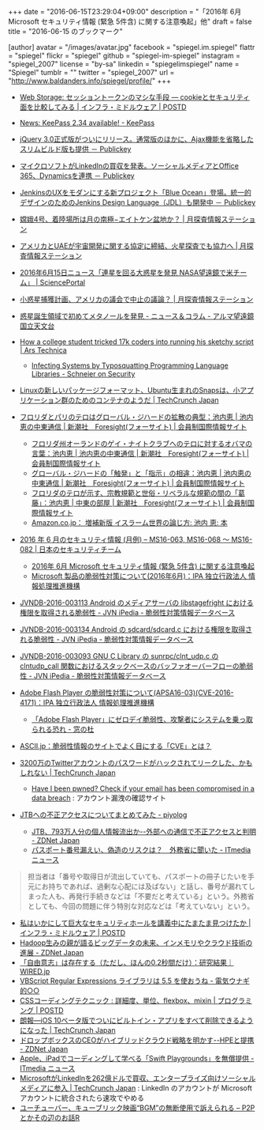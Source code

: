 +++
date = "2016-06-15T23:29:04+09:00"
description = "「2016年 6月 Microsoft セキュリティ情報 (緊急 5件含) に関する注意喚起」他"
draft = false
title = "2016-06-15 のブックマーク"

[author]
  avatar = "/images/avatar.jpg"
  facebook = "spiegel.im.spiegel"
  flattr = "spiegel"
  flickr = "spiegel"
  github = "spiegel-im-spiegel"
  instagram = "spiegel_2007"
  license = "by-sa"
  linkedin = "spiegelimspiegel"
  name = "Spiegel"
  tumblr = ""
  twitter = "spiegel_2007"
  url = "http://www.baldanders.info/spiegel/profile/"
+++

- [Web Storage: セッショントークンのマシな手段 ― cookieとセキュリティ面を比較してみる | インフラ・ミドルウェア | POSTD](http://postd.cc/web-storage-the-lesser-evil-for-session-tokens/)
- [News: KeePass 2.34 available! - KeePass](http://keepass.info/news/n160611_2.34.html)
- [jQuery 3.0正式版がついにリリース。通常版のほかに、Ajax機能を省略したスリムビルド版も提供 － Publickey](http://www.publickey1.jp/blog/16/jquery_30ajax.html)
- [マイクロソフトがLinkedInの買収を発表。ソーシャルメディアとOffice 365、Dynamicsを連携 － Publickey](http://www.publickey1.jp/blog/16/linkedin.html)
- [JenkinsのUXをモダンにする新プロジェクト「Blue Ocean」登場。統一的デザインのためのJenkins Design Language（JDL）も開発中 － Publickey](http://www.publickey1.jp/blog/16/blue_ocean_jenkins_design_language.html)
- [嫦娥4号、着陸場所は月の南極−エイトケン盆地か？ | 月探査情報ステーション](http://moonstation.jp/blog/lunarexp/chang-e4/chang-e4-to-land-moon-south-pole-aitken-basin)
- [アメリカとUAEが宇宙開発に関する協定に締結、火星探査でも協力へ | 月探査情報ステーション](http://moonstation.jp/blog/marsexp/al-amal/us-uae-sign-significant-outer-space-aeronautics-cooperation-agreement)
- [2016年6月15日ニュース「連星を回る大惑星を発見 NASA望遠鏡で米チーム」 | SciencePortal](http://scienceportal.jst.go.jp/news/newsflash_review/newsflash/2016/06/20160615_01.html)
- [小惑星捕獲計画、アメリカの議会で中止の議論？ | 月探査情報ステーション](http://moonstation.jp/blog/asteroidexp/asteroidinitiative/is-asteroid-sample-return-mission-discontinued)
- [惑星誕生領域で初めてメタノールを発見 - ニュース＆コラム - アルマ望遠鏡 国立天文台](http://alma.mtk.nao.ac.jp/j/news/info/2016/0615post_659.html)
- [How a college student tricked 17k coders into running his sketchy script | Ars Technica](http://arstechnica.com/security/2016/06/college-student-schools-govs-and-mils-on-perils-of-arbitrary-code-execution/)
    - [Infecting Systems by Typosquatting Programming Language Libraries - Schneier on Security](https://www.schneier.com/blog/archives/2016/06/infecting_syste.html)
- [Linuxの新しいパッケージフォーマット、Ubuntu生まれのSnapsは、小アプリケーション群のためのコンテナのようだ | TechCrunch Japan](http://jp.techcrunch.com/2016/06/15/20160614ubuntus-container-style-snap-app-packages-now-work-on-other-linux-distributions/)
- [フロリダとパリのテロはグローバル・ジハードの拡散の典型：池内恵 | 池内恵の中東通信 | 新潮社　Foresight(フォーサイト) | 会員制国際情報サイト](http://www.fsight.jp/articles/-/41274)
    - [フロリダ州オーランドのゲイ・ナイトクラブへのテロに対するオバマの言葉：池内恵 | 池内恵の中東通信 | 新潮社　Foresight(フォーサイト) | 会員制国際情報サイト](http://www.fsight.jp/articles/-/41273)
    - [グローバル・ジハードの「触発」と「指示」の相違：池内恵 | 池内恵の中東通信 | 新潮社　Foresight(フォーサイト) | 会員制国際情報サイト](http://www.fsight.jp/articles/-/41275)
    - [フロリダのテロが示す、宗教規範と世俗・リベラルな規範の間の「葛藤」：池内恵 | 中東の部屋 | 新潮社　Foresight(フォーサイト) | 会員制国際情報サイト](http://www.fsight.jp/articles/-/41276)
    - [Amazon.co.jp： 増補新版 イスラーム世界の論じ方: 池内 恵: 本](http://www.amazon.co.jp/exec/obidos/ASIN/4120048349/baldandersinf-22/)

- [2016 年 6 月のセキュリティ情報 (月例) – MS16-063, MS16-068 ～ MS16-082 | 日本のセキュリティチーム](https://blogs.technet.microsoft.com/jpsecurity/2016/06/15/201606-security-bulletin/)
    - [2016年 6月 Microsoft セキュリティ情報 (緊急 5件含) に関する注意喚起](https://www.jpcert.or.jp/at/2016/at160025.html)
    - [Microsoft 製品の脆弱性対策について(2016年6月)：IPA 独立行政法人 情報処理推進機構](http://www.ipa.go.jp/security/ciadr/vul/20160615-ms.html)
- [JVNDB-2016-003113 Android のメディアサーバの libstagefright における権限を取得される脆弱性 - JVN iPedia - 脆弱性対策情報データベース](http://jvndb.jvn.jp/ja/contents/2016/JVNDB-2016-003113.html)
- [JVNDB-2016-003134 Android の sdcard/sdcard.c における権限を取得される脆弱性 - JVN iPedia - 脆弱性対策情報データベース](http://jvndb.jvn.jp/ja/contents/2016/JVNDB-2016-003134.html)
- [JVNDB-2016-003093 GNU C Library の sunrpc/clnt_udp.c の clntudp_call 関数におけるスタックベースのバッファオーバーフローの脆弱性 - JVN iPedia - 脆弱性対策情報データベース](http://jvndb.jvn.jp/ja/contents/2016/JVNDB-2016-003093.html)
- [Adobe Flash Player の脆弱性対策について(APSA16-03)(CVE-2016-4171)：IPA 独立行政法人 情報処理推進機構](http://www.ipa.go.jp/security/ciadr/vul/20160615-adobeflashplayer.html)
    - [「Adobe Flash Player」にゼロデイ脆弱性、攻撃者にシステムを乗っ取られる恐れ - 窓の杜](http://forest.watch.impress.co.jp/docs/news/1005272.html)
- [ASCII.jp：脆弱性情報のサイトでよく目にする「CVE」とは？](http://ascii.jp/elem/000/001/178/1178273/)
- [3200万のTwitterアカウントのパスワードがハックされてリークした、かもしれない | TechCrunch Japan](http://jp.techcrunch.com/2016/06/09/20160608twitter-hack/)
    - [Have I been pwned? Check if your email has been compromised in a data breach](https://haveibeenpwned.com/) : アカウント漏洩の確認サイト
- [JTBへの不正アクセスについてまとめてみた - piyolog](http://d.hatena.ne.jp/Kango/20160614/1465925330)
    - [JTB、793万人分の個人情報流出か--外部への通信で不正アクセスと判明 - ZDNet Japan](http://japan.zdnet.com/article/35084254/)
    - [パスポート番号漏えい、偽造のリスクは？　外務省に聞いた - ITmedia ニュース](http://www.itmedia.co.jp/news/articles/1606/15/news102.html)

> 担当者は「番号や取得日が流出していても、パスポートの冊子じたいを手元にお持ちであれば、過剰な心配には及ばない」と話し、番号が漏れてしまった人も、再発行手続きなどは「不要だと考えている」という。外務省としても、今回の問題に伴う特別な対応などは「考えていない」という。

- [私はいかにして巨大なセキュリティホールを講義中にたまたま見つけたか | インフラ・ミドルウェア | POSTD](http://postd.cc/how-i-accidentally-found-a-huge-data-leak-during-a-college-lecture/)
- [Hadoop生みの親が語るビッグデータの未来、インメモリやクラウド技術の進展 - ZDNet Japan](http://japan.zdnet.com/article/35084137/)
- [「自由意志」は存在する（ただし、ほんの0.2秒間だけ）：研究結果｜WIRED.jp](http://wired.jp/2016/06/13/free-will-research/)
- [VBScript Regular Expressions ライブラリは 5.5 を使おうね - 電気ウナギ的○○](http://blog.netandfield.com/shar/2016/06/vbscript-regular-expressions-5.html)
- [CSSコーディングテクニック : 詳細度、単位、flexbox、mixin | プログラミング | POSTD](http://postd.cc/css-coding-techniques/)
- [朗報―iOS 10ベータ版でついにビルトイン・アプリをすべて削除できるようになった | TechCrunch Japan](http://jp.techcrunch.com/2016/06/14/20160613ios-10-beta-finally-lets-you-remove-all-those-built-in-apps/)
- [ドロップボックスのCEOがハイブリッドクラウド戦略を明かす--HPEと提携 - ZDNet Japan](http://japan.zdnet.com/article/35084018/)
- [Apple、iPadでコーディングして学べる「Swift Playgrounds」を無償提供 - ITmedia ニュース](http://www.itmedia.co.jp/news/articles/1606/14/news071.html)
- [MicrosoftがLinkedInを262億ドルで買収、エンタープライズ向けソーシャルメディアに参入 | TechCrunch Japan](http://jp.techcrunch.com/2016/06/14/20160613microsoft-to-buy-linkedin-for-26b-in-cash-makes-big-move-into-enterprise-social-media/) : LinkedIn のアカウントが Microsoft アカウントに統合されたら速攻でやめる
- [ユーチューバー、キューブリック映画“BGM”の無断使用で訴えられる – P2Pとかその辺のお話R](http://p2ptk.org/copyright/438)
